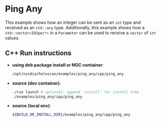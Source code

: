 # Ping Any

This example shows how an integer can be sent as an `int` type and received as an `std::any` type.
Additionally, this example shows how a `std::vector<IOSpec*>` in a `Parameter` can be used to 
receive a `vector` of `int` values.

## C++ Run instructions

* **using deb package install or NGC container**:
  ```bash
  /opt/nvidia/holoscan/examples/ping_any/cpp/ping_any
  ```
* **source (dev container)**:
  ```bash
  ./run launch # optional: append `install` for install tree
  ./examples/ping_any/cpp/ping_any
  ```
* **source (local env)**:
  ```bash
  ${BUILD_OR_INSTALL_DIR}/examples/ping_any/cpp/ping_any
  ```